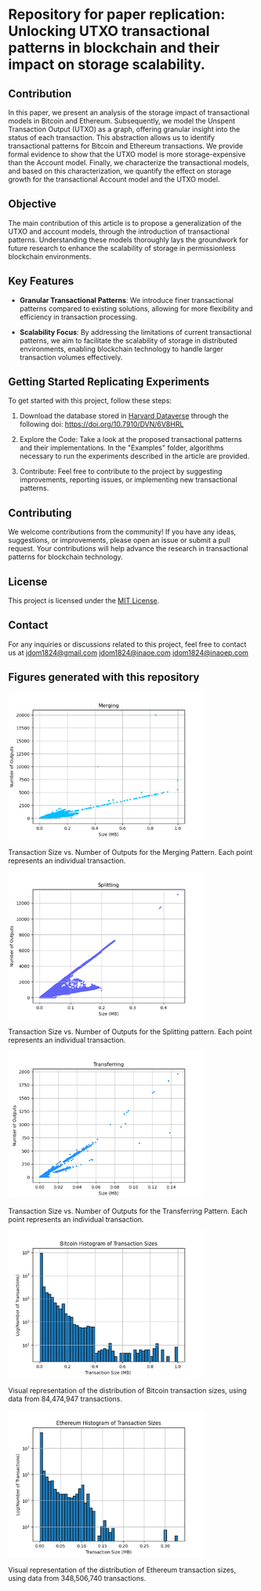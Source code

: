 # Repository for paper replication: Unlocking UTXO transactional patterns in blockchain and their impact on storage scalability.

## Contribution
In this paper, we present an analysis of the storage impact of transactional models in Bitcoin and Ethereum. Subsequently, we model the Unspent Transaction Output (UTXO) as a graph, offering granular insight into the status of each transaction. This abstraction allows us to identify transactional patterns for Bitcoin and Ethereum transactions. We provide formal evidence to show that the UTXO model is more storage-expensive than the Account model. Finally, we characterize the transactional models, and based on this characterization, we quantify the effect on storage growth for the transactional Account model and the UTXO model.

## Objective
The main contribution of this article is to propose a generalization of the UTXO and account models, through the introduction of transactional patterns. Understanding these models thoroughly lays the groundwork for future research to enhance the scalability of storage in permissionless blockchain environments.

## Key Features
- **Granular Transactional Patterns**: We introduce finer transactional patterns compared to existing solutions, allowing for more flexibility and efficiency in transaction processing.

- **Scalability Focus**: By addressing the limitations of current transactional patterns, we aim to facilitate the scalability of storage in distributed environments, enabling blockchain technology to handle larger transaction volumes effectively.

## Getting Started Replicating Experiments
To get started with this project, follow these steps:

1. Download the database stored in [Harvard Dataverse](url:https://dataverse.harvard.edu/) through the following doi: https://doi.org/10.7910/DVN/6V8HRL

2. Explore the Code: Take a look at the proposed transactional patterns and their implementations. In the "Examples" folder, algorithms necessary to run the experiments described in the article are provided.

3. Contribute: Feel free to contribute to the project by suggesting improvements, reporting issues, or implementing new transactional patterns.

## Contributing
We welcome contributions from the community! If you have any ideas, suggestions, or improvements, please open an issue or submit a pull request. Your contributions will help advance the research in transactional patterns for blockchain technology.

## License
This project is licensed under the [MIT License](LICENSE).

## Contact
For any inquiries or discussions related to this project, feel free to contact us at jdom1824@gmail.com jdom1824@inaoe.com jdom1824@inaoep.com


## Figures generated with this repository

<img src="https://github.com/jdom1824/Unlocking-UTXO-transactional-patterns/raw/main/Examples/Points/Merging_points.png" alt="Merging Points" width="400"/>

Transaction Size vs. Number of Outputs for the Merging Pattern. Each point represents an individual transaction.


<img src="https://github.com/jdom1824/Unlocking-UTXO-transactional-patterns/raw/main/Examples/Points/Splitting_points.png" alt="Splitting Points" width="400"/>

Transaction Size vs. Number of Outputs for the Splitting pattern. Each point represents an individual transaction.

<img src="https://github.com/jdom1824/Unlocking-UTXO-transactional-patterns/raw/main/Examples/Points/Transferring_points.png" alt="Transfering Points" width="400"/>

Transaction Size vs. Number of Outputs for the Transferring Pattern. Each point represents an individual transaction.

<img src="https://github.com/jdom1824/Unlocking-UTXO-transactional-patterns/blob/main/Examples/Histograms/Histograma_full_2.png" alt="Histogram Bitcoin" width="400"/>

Visual representation of the distribution of Bitcoin transaction sizes, using data from 84,474,947 transactions.

<img src="https://github.com/jdom1824/Unlocking-UTXO-transactional-patterns/blob/main/Examples/Histograms/transaction_histogram_E.png" alt="Histogram Bitcoin" width="400"/>

Visual representation of the distribution of Ethereum transaction sizes, using data from 348,506,740 transactions.
